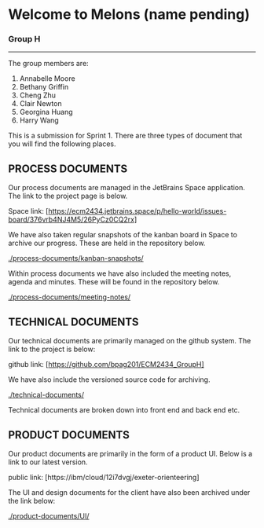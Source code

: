 # Welcome to Melons (name pending)

### Group H
___

The group members are:

1. Annabelle Moore
2. Bethany Griffin
3. Cheng Zhu
4. Clair Newton
5. Georgina Huang
6. Harry Wang


This is a submission for Sprint 1. There are three types of document that you will find the following places.

## PROCESS DOCUMENTS
Our process documents are managed in the JetBrains Space application. The link to the project page is below.

Space link: [https://ecm2434.jetbrains.space/p/hello-world/issues-board/376vrb4NJ4M5/26PyCz0CQ2rx]

We have also taken regular snapshots of the kanban board in Space to archive our progress. These are held in the repository below.

[./process-documents/kanban-snapshots/](./process-documents/kanban-snapshots)

Within process documents we have also included the meeting notes, agenda and minutes. These will be found in the repository below.

[./process-documents/meeting-notes/](./process-documents/meeting-notes/)


## TECHNICAL DOCUMENTS
Our technical documents are primarily managed on the github system. The link to the project is below:

github link: [https://github.com/bpag201/ECM2434_GroupH]

We have also include the versioned source code for archiving.

[./technical-documents/](./technical-documents/)

Technical documents are broken down into front end and back end etc.  

## PRODUCT DOCUMENTS
Our product documents are primarily in the form of a product UI. Below is a link to our latest version.

public link: [https://ibm/cloud/12i7dvgj/exeter-orienteering]

The UI and design documents for the client have also been archived under the link below:

[./product-documents/UI/](./product-documents/UI/)
